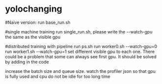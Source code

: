 # yolochanging


#Naive version:
run base_run.sh

#single machine training
run single_run.sh, please write the --watch-gpu the same as the visible gpu

#distributed training with pipeline
run ps.sh
run worker0.sh --watch-gpu=0
run worker1.sh  --watch-gpu=1
set different visible gpu to each one. There could be a problem that some can always see first gpu.
It should be solved by adding in the code

increase the batch size and queue size. watch the profiler json so that gpu is fully used and cpu do not be idle for too long time
